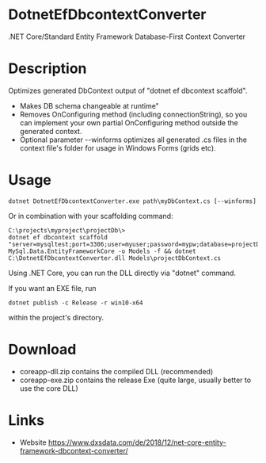 # DotnetEfDbcontextConverter

.NET Core/Standard Entity Framework Database-First Context Converter

# Description 
Optimizes generated DbContext output of "dotnet ef dbcontext scaffold".
- Makes DB schema changeable at runtime"
- Removes OnConfiguring method (including connectionString), so you can implement your own partial OnConfiguring method outside the generated context.
- Optional parameter --winforms optimizes all generated .cs files in the context file's folder for usage in Windows Forms (grids etc).


# Usage

`dotnet DotnetEfDbcontextConverter.exe path\myDbContext.cs [--winforms]`

Or in combination with your scaffolding command:

```
C:\projects\myproject\projectDb\> 
dotnet ef dbcontext scaffold "server=mysqltest;port=3306;user=myuser;password=mypw;database=projectDb" MySql.Data.EntityFrameworkCore -o Models -f && dotnet C:\DotnetEfDbcontextConverter.dll Models\projectDbContext.cs
```

Using .NET Core, you can run the DLL directly via "dotnet" command.

If you want an EXE file, run

`dotnet publish -c Release -r win10-x64`

within the project's directory.



# Download
- coreapp-dll.zip contains the compiled DLL (recommended)
- coreapp-exe.zip contains the release Exe (quite large, usually better to use the core DLL)


# Links
- Website https://www.dxsdata.com/de/2018/12/net-core-entity-framework-dbcontext-converter/